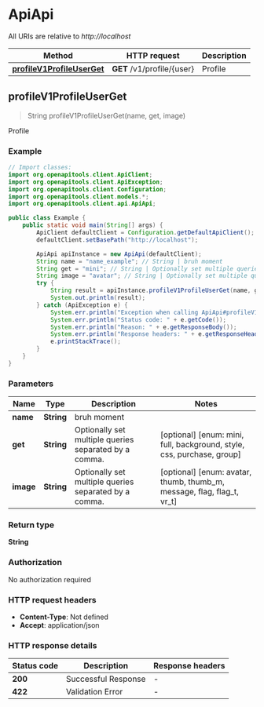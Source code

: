 # ApiApi

All URIs are relative to *http://localhost*

| Method | HTTP request | Description |
|------------- | ------------- | -------------|
| [**profileV1ProfileUserGet**](ApiApi.md#profileV1ProfileUserGet) | **GET** /v1/profile/{user} | Profile |



## profileV1ProfileUserGet

> String profileV1ProfileUserGet(name, get, image)

Profile

### Example

```java
// Import classes:
import org.openapitools.client.ApiClient;
import org.openapitools.client.ApiException;
import org.openapitools.client.Configuration;
import org.openapitools.client.models.*;
import org.openapitools.client.api.ApiApi;

public class Example {
    public static void main(String[] args) {
        ApiClient defaultClient = Configuration.getDefaultApiClient();
        defaultClient.setBasePath("http://localhost");

        ApiApi apiInstance = new ApiApi(defaultClient);
        String name = "name_example"; // String | bruh moment
        String get = "mini"; // String | Optionally set multiple queries separated by a comma.
        String image = "avatar"; // String | Optionally set multiple queries separated by a comma.
        try {
            String result = apiInstance.profileV1ProfileUserGet(name, get, image);
            System.out.println(result);
        } catch (ApiException e) {
            System.err.println("Exception when calling ApiApi#profileV1ProfileUserGet");
            System.err.println("Status code: " + e.getCode());
            System.err.println("Reason: " + e.getResponseBody());
            System.err.println("Response headers: " + e.getResponseHeaders());
            e.printStackTrace();
        }
    }
}
```

### Parameters


| Name | Type | Description  | Notes |
|------------- | ------------- | ------------- | -------------|
| **name** | **String**| bruh moment | |
| **get** | **String**| Optionally set multiple queries separated by a comma. | [optional] [enum: mini, full, background, style, css, purchase, group] |
| **image** | **String**| Optionally set multiple queries separated by a comma. | [optional] [enum: avatar, thumb, thumb_m, message, flag, flag_t, vr_t] |

### Return type

**String**

### Authorization

No authorization required

### HTTP request headers

- **Content-Type**: Not defined
- **Accept**: application/json


### HTTP response details
| Status code | Description | Response headers |
|-------------|-------------|------------------|
| **200** | Successful Response |  -  |
| **422** | Validation Error |  -  |

